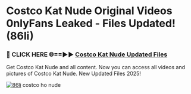 # Costco Kat Nude Original Videos 0nlyFans Leaked - Files Updated! (86li)

<h3>🔴 CLICK HERE 🌐==►► <a href="https://tinyurl.com/5h6xmrr3" rel="nofollow">Costco Kat Nude Updated Files</a></h3>

Get Costco Kat Nude and all content. Now you can access all videos and pictures of Costco Kat Nude. New Updated Files 2025!

[![86li](https://i.imgur.com/KVD873Z.gif)](https://tinyurl.com/5h6xmrr3)
costco ho nude